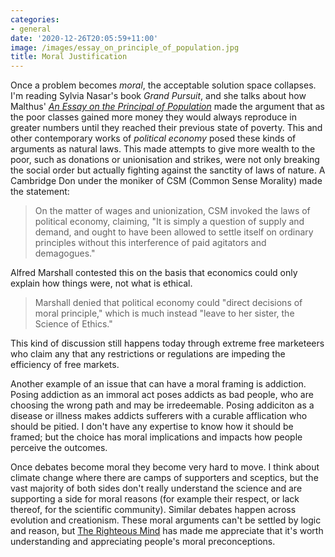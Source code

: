 ```yaml
---
categories:
- general
date: '2020-12-26T20:05:59+11:00'
image: /images/essay_on_principle_of_population.jpg
title: Moral Justification
---
```


Once a problem becomes *moral*, the acceptable solution space collapses.
I'm reading Sylvia Nasar's book *Grand Pursuit*, and she talks about how Malthus' [*An Essay on the Principal of Population*](https://en.wikipedia.org/wiki/An_Essay_on_the_Principle_of_Population) made the argument that as the poor classes gained more money they would always reproduce in greater numbers until they reached their previous state of poverty.
This and other contemporary works of *political economy* posed these kinds of arguments as natural laws.
This made attempts to give more wealth to the poor, such as donations or unionisation and strikes, were not only breaking the social order but actually fighting against the sanctity of laws of nature.
A Cambridge Don under the moniker of CSM (Common Sense Morality) made the statement:

> On the matter of wages and unionization, CSM invoked the laws of political economy, claiming, "It is simply a question of supply and demand, and ought to have been allowed to settle itself on ordinary principles without this interference of paid agitators and demagogues."

Alfred Marshall contested this on the basis that economics could only explain how things were, not what is ethical.

> Marshall denied that political economy could "direct decisions of moral principle," which is much instead "leave to her sister, the Science of Ethics."

This kind of discussion still happens today through extreme free marketeers who claim any that any restrictions or regulations are impeding the efficiency of free markets.

Another example of an issue that can have a moral framing is addiction.
Posing addiction as an immoral act poses addicts as bad people, who are choosing the wrong path and may be irredeemable.
Posing addiciton as a disease or illness makes addicts sufferers with a curable afflication who should be pitied.
I don't have any expertise to know how it should be framed; but the choice has moral implications and impacts how people perceive the outcomes.

Once debates become moral they become very hard to move.
I think about climate change where there are camps of supporters and sceptics, but the vast majority of both sides don't really understand the science and are supporting a side for moral reasons (for example their respect, or lack thereof, for the scientific community).
Similar debates happen across evolution and creationism.
These moral arguments can't be settled by logic and reason, but [The Righteous Mind](/righteous-mind) has made me appreciate that it's worth understanding and appreciating people's moral preconceptions.